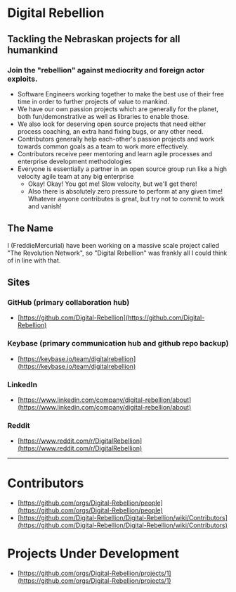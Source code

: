 # Digital Rebellion
## Tackling the Nebraskan projects for all humankind
### Join the "rebellion" against mediocrity and foreign actor exploits.
* Software Engineers working together to make the best use of their free time in order to further projects of value to mankind.
* We have our own passion projects which are generally for the planet, both fun/demonstrative as well as libraries to enable those.
* We also look for deserving open source projects that need either process coaching, an extra hand fixing bugs, or any other need.
* Contributors generally help each-other's passion projects and work towards common goals as a team to work more effectively.
* Contributors receive peer mentoring and learn agile processes and enterprise development methodologies
* Everyone is essentially a partner in an open source group run like a high velocity agile team at any big enterprise
  - Okay! Okay! You got me! Slow velocity, but we'll get there!
  - Also there is absolutely zero pressure to perform at any given time! Whatever anyone contributes is great, but try not to commit to work and vanish!

## The Name
I (FreddieMercurial) have been working on a massive scale project called "The Revolution Network", so "Digital Rebellion" was frankly all I could think of in line with that.


## Sites
### GitHub (primary collaboration hub)
  * [https://github.com/Digital-Rebellion](https://github.com/Digital-Rebellion)

### Keybase (primary communication hub and github repo backup)
  * [https://keybase.io/team/digitalrebellion](https://keybase.io/team/digitalrebellion)

### LinkedIn
  * [https://www.linkedin.com/company/digital-rebellion/about](https://www.linkedin.com/company/digital-rebellion/about)

### Reddit
  * [https://www.reddit.com/r/DigitalRebellion](https://www.reddit.com/r/DigitalRebellion)

-----
# Contributors
  * [https://github.com/orgs/Digital-Rebellion/people](https://github.com/orgs/Digital-Rebellion/people)
  * [https://github.com/Digital-Rebellion/Digital-Rebellion/wiki/Contributors](https://github.com/Digital-Rebellion/Digital-Rebellion/wiki/Contributors)

# Projects Under Development
  * [https://github.com/orgs/Digital-Rebellion/projects/1](https://github.com/orgs/Digital-Rebellion/projects/1)
  
